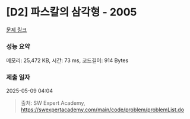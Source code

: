 # [D2] 파스칼의 삼각형 - 2005 

[문제 링크](https://swexpertacademy.com/main/code/problem/problemDetail.do?contestProbId=AV5P0-h6Ak4DFAUq) 

### 성능 요약

메모리: 25,472 KB, 시간: 73 ms, 코드길이: 914 Bytes

### 제출 일자

2025-05-09 04:04



> 출처: SW Expert Academy, https://swexpertacademy.com/main/code/problem/problemList.do